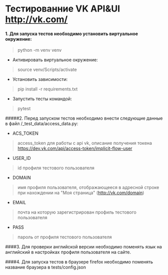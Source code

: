 # Тестированние VK API&UI http://vk.com/

#### 1. Для запуска тестов необходимо установить виртуальное окружение:
> python -m venv venv
-  Активировать виртуальное окружение:
> source venv/Scripts/activate
- Установить зависимости:
>pip install -r requirements.txt
- Запустить тесты командой:
>pytest

#####2. Перед запуском тестов необходимо внести следующие данные в файл /_test_data/access_data.py:
- ACS_TOKEN
> access_token для работы с api vk, описание получения токена https://dev.vk.com/api/access-token/implicit-flow-user
- USER_ID
> id профиля тестового пользователя
- DOMAIN
> имя профиля пользователя, отображающееся в адресной строке при нахождении на "Моя страница" (http://vk.com/domain)

- EMAIL
> почта на которую зарегистрирован профиль тестового пользователя
- PASS
> пароль от профиля тестового пользователя

####3. Для проверки английской версии необходимо поменять язык на английский в настройках профиля пользователя на сайте.

####4. Для запуска тестов в браузере firefox необходимо поменять название браузера в tests/config.json
